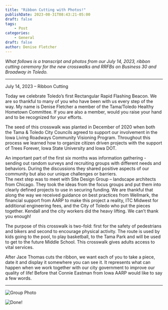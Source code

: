 ```yaml
---
title: "Ribbon Cutting with Photos!"
publishDate: 2023-08-31T08:43:21-05:00
draft: false
tags:
    - Post
categories:
    - General
draft: false
author: Denise Fletcher
---
```


_What follows is a transcript and photos from our July 14, 2023, ribbon cutting ceremony for the new crosswalks and RRFBs on Business 30 and Broadway in Toledo._   

--- 
July 14, 2023 – Ribbon Cutting  

Today we celebrate Toledo’s first Rectangular Rapid Flashing Beacon.  We are so thankful to many of you who have been with us every step of the way.  My name is Denise Fletcher a member of the Tama/Toledo Healthy Hometown Committee.  If you are also a member, would you raise your hand and to be recognized for your efforts.  

The seed of this crosswalk was planted in December of 2020 when both the Tama & Toledo City Councils agreed to support our involvement in the Iowa Living Roadways Community Visioning Program.  Throughout this process we learned how to organize citizen driven projects with the support of Trees Forever, Iowa State University and Iowa DOT.  

An important part of the first six months was information gathering - sending out random surveys and recruiting groups with different needs and behaviors.  During the discussions they shared positive aspects of our community but also our unique challenges or barriers.  
The next step was to meet with Site Design Group – landscape architects from Chicago.  They took the ideas from the focus groups and put them into clearly defined projects to use in securing funding.  We are thankful that along the way we received guidance on best practices from Wellmark, the financial support from AARP to make this project a reality, ITC Midwest for additional engineering fees, and the City of Toledo who put the pieces together.  Kendall and the city workers did the heavy lifting.  We can’t thank you enough!  

The purpose of this crosswalk is two-fold: first for the safety of pedestrians and bikers and second to encourage physical activity.  The route is used by kids going to the pool, to play basketball, to the Tama Park and will be used to get to the future Middle School.  This crosswalk gives adults access to vital services.    

After Jace Thomas cuts the ribbon, we want each of you to take a piece, date it and display it somewhere you can see it.  It represents what can happen when we work together with our city government to improve our quality of life!  Before that Connie Eastman from Iowa AARP would like to say a few words.  

---

![Group Photo](https://tamatoledocv.blob.core.windows.net/cv-resources/Ribbon%20Cutting%20Group.JPG)

![Done!](https://tamatoledocv.blob.core.windows.net/cv-resources/Ribbon%20Cutting%20-%20Done.JPG)


